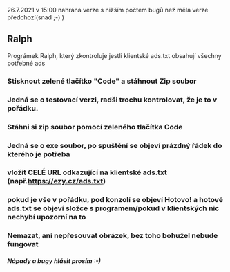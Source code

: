 26.7.2021 v 15:00 nahrána verze s nižším počtem bugů než měla verze předchozí(snad ;-) )
## Ralph
Prográmek Ralph, který zkontroluje jestli klientské ads.txt obsahují všechny potřebné ads
### Stisknout zelené tlačítko "Code" a stáhnout Zip soubor
### Jedná se o testovací verzi, radši trochu kontrolovat, že je to v pořádku. 
### Stáhni si zip soubor pomocí zeleného tlačítka Code
### Jedná se o exe soubor, po spuštění se objeví prázdný řádek do kterého je potřeba 
### vložit  CELÉ URL odkazující na klientské ads.txt (např.https://ezy.cz/ads.txt)
### pokud je vše v pořádku, pod konzolí se objeví Hotovo! a hotové ads.txt se objeví složce s programem/pokud v klientských nic nechybí upozorní na to
### Nemazat, ani nepřesouvat obrázek, bez toho bohužel nebude fungovat
##### Nápady a bugy hlásit prosím :-)
